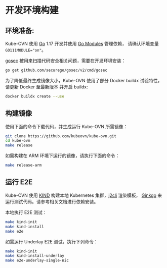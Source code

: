 # 开发环境构建

## 环境准备:

Kube-OVN 使用 [Go](https://golang.org/) 1.17 开发并使用 [Go Modules](https://github.com/golang/go/wiki/Modules) 管理依赖，
请确认环境变量 `GO111MODULE="on"`。

[gosec](https://github.com/securego/gosec) 被用来扫描代码安全相关问题，需要在开发环境安装：

```bash
go get github.com/securego/gosec/v2/cmd/gosec
```

为了降低最终生成镜像大小，Kube-OVN 使用了部分 Docker buildx 试验特性，请更新 Docker 至最新版本
并开启 buildx:

```bash
docker buildx create --use
```

## 构建镜像

使用下面的命令下载代码，并生成运行 Kube-OVN 所需镜像：

```bash
git clone https://github.com/kubeovn/kube-ovn.git
cd kube-ovn
make release
```

如需构建在 ARM 环境下运行的镜像，请执行下面的命令：

```bash
make release-arm
```

## 运行 E2E

Kube-OVN 使用 [KIND](https://kind.sigs.k8s.io/) 构建本地 Kubernetes 集群，[j2cli](https://github.com/kolypto/j2cli) 渲染模板，
[Ginkgo](https://onsi.github.io/ginkgo/) 来运行测试代码。请参考相关文档进行依赖安装。

本地执行 E2E 测试：

```bash
make kind-init
make kind-install
make e2e
```

如需运行 Underlay E2E 测试，执行下列命令：
```bash
make kind-init
make kind-install-underlay
make e2e-underlay-single-nic
```
